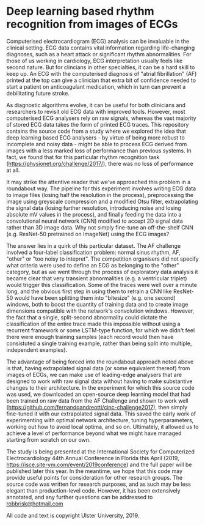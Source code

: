 # Deep learning based rhythm recognition from images of ECGs

Computerised electrocardiogram (ECG) analysis can be invaluable in the clinical setting. ECG data contains vital information regarding life-changing diagnoses, such as a heart attack or significant rhythm abnormalities. For those of us working in cardiology, ECG interpretation usually feels like second nature. But for clincians in other specialties, it can be a hard skill to keep up. An ECG with the computerised diagnosis of "atrial fibrillation" (AF) printed at the top can give a clinician that extra bit of confidence needed to start a patient on anticoagulant medication, which in turn can prevent a debilitating future stroke.

As diagnostic algorithms evolve, it can be useful for both clinicians and researchers to revisit old ECG data with improved tools. However, most computerised ECG analysers rely on raw signals, whereas the vast majority of stored ECG data takes the form of printed ECG traces. This repository contains the source code from a study where we explored the idea that deep learning based ECG analysers - by virtue of being more robust to incomplete and noisy data - might be able to process ECG derived from images with a less marked loss of performance than previous systems. In fact, we found that for this particular rhythm recognition task (https://physionet.org/challenge/2017/), there was no loss of performance at all.

It may strike the attentive reader that we've approached this problem in a roundabout way. The pipeline for this experiment involves writing ECG data to image files (losing half the resolution in the process), preprocessing the image using greyscale compression and a modified Otsu filter, extrapolating the signal data (losing further resolution, introducing noise and losing absolute mV values in the process), and finally feeding the data into a convolutional neural network (CNN) modified to accept 2D signal data rather than 3D image data.  Why not simply fine-tune an off-the-shelf CNN (e.g. ResNet-50 pretrained on ImageNet) using the ECG images?

The answer lies in a quirk of this particular dataset. The AF challenge involved a four-label classification problem: normal sinus rhythm, AF, "other" or "too noisy to intepret". The competition organisers did not specify what criteria were used to define an ECG as belonging to the "other" category, but as we went through the process of exploratory data analysis it became clear that very transient abnormalities (e.g. a ventricular triplet) would trigger this classification. Some of the traces were well over a minute long, and the obvious first step in using them to retrain a CNN like ResNet-50 would have been splitting them into "bitesize" (e.g. one second) windows, both to boost the quantity of training data and to create image dimensions compatible with the network's convolution windows. However, the fact that a single, split-second abnormality could dictate the classification of the entire trace made this impossible without using a recurrent framework or some LSTM-type function, for which we didn't feel there were enough training samples (each record would then have consistuted a single training example, rather than being split into multiple, independent examples).

The advantage of being forced into the roundabout approach noted above is that, having extrapolated signal data (or some equivalent thereof) from images of ECGs, we can make use of leading-edge analysers that are designed to work with raw signal data without having to make substantive changes to their architecture. In the experiment for which this source code was used, we downloaded an open-source deep learning model that had been trained on raw data from the AF Challenge and shown to work well (https://github.com/fernandoandreotti/cinc-challenge2017), then simply fine-tuned it with our extrapolated signal data. This saved the early work of experimenting with optimal network architecture, tuning hyperparameters, working out how to avoid local optima, and so on. Ultimately, it allowed us to achieve a level of performance beyond what we might have managed starting from scratch on our own.

The study is being presented at the International Society for Computerized Electrocardiology 44th Annual Conference in Florida this April (2019, https://isce.site-ym.com/event/2019conference) and the full paper will be published later this year. In the meantime, we hope that this code may provide useful points for consideration for other research groups. The source code was written for research purposes, and as such may be less elegant than production-level code. However, it has been extensively annotated, and any further questions can be addressed to robbrisk@hotmail.com

All code and text is copyright Ulster University, 2019.
